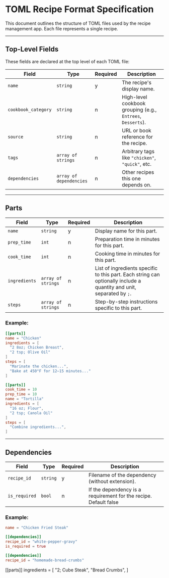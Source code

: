 # TOML Recipe Format Specification

This document outlines the structure of TOML files used by the recipe management app. Each file represents a single recipe.

---

## Top-Level Fields

These fields are declared at the top level of each TOML file:

| Field                 | Type               | Required | Description |
|----------------------|--------------------|----------|-------------|
| `name`               | `string`                | y        | The recipe's display name. |
| `cookbook_category`  | `string`                | n        | High-level cookbook grouping (e.g., `Entrees`, `Desserts`). |
| `source`             | `string`                | n        | URL or book reference for the recipe. |
| `tags`               | `array of strings`      | n        | Arbitrary tags like `"chicken"`, `"quick"`, etc. |
| `dependencies`       | `array of dependencies` | n        | Other recipes this one depends on. |

---

## Parts

| Field            | Type               | Required | Description |
|------------------|--------------------|----------|-------------|
| `name`           | `string`           | y        | Display name for this part. |
| `prep_time`      | `int`              | n        | Preparation time in minutes for this part. |
| `cook_time`      | `int`              | n        | Cooking time in minutes for this part. |
| `ingredients`    | `array of strings` | n        | List of ingredients specific to this part. Each string can optionally include a quantity and unit, separated by `;`. |
| `steps`          | `array of strings` | n        | Step-by-step instructions specific to this part. |

### Example:
```toml
[[parts]]
name = "Chicken"
ingredients = [
  "2 8oz; Chicken Breast",
  "2 tsp; Olive Oil"
]
steps = [
  "Marinate the chicken...",
  "Bake at 450°F for 12–15 minutes..."
]

[[parts]]
cook_time = 10
prep_time = 10
name = "Tortilla"
ingredients = [
  "16 oz; Flour",
  "2 tsp; Canola Oil"
]
steps = [
  "Combine ingredients...",
]
```

---

## Dependencies

| Field            | Type               | Required | Description |
|------------------|--------------------|----------|-------------|
| `recipe_id`      | `string`           | y        | Filename of the dependency (without extension). |
| `is_required`    | `bool`             | n        | If the dependency is a requirement for the recipe. Default false |

### Example:
```toml
name = "Chicken Fried Steak"

[[dependencies]]
recipe_id = "white-pepper-gravy"
is_required = true

[[dependencies]]
recipe_id = "homemade-bread-crumbs"

```
[[parts]]
ingredients = [
  "2; Cube Steak",
  "Bread Crumbs",
]
```
